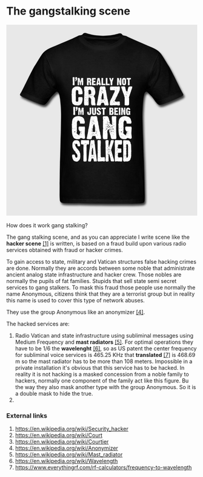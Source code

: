 # The gangstalking scene

![gang stalked](../Images/1_NrrlrQsXtTbn-bP1uyaADw.jpeg)

How does it work gang stalking?

The gang stalking scene, and as you can appreciate I write scene like the **hacker scene** [[1]](https://en.wikipedia.org/wiki/Security_hacker) is written, is based on a fraud  build upon various radio services obtained with fraud or hacker crimes.

To gain access to state, military and Vatican structures false hacking crimes are done. Normally they are accords between some noble that administrate ancient analog state infrastructure and hacker crew. Those nobles are normally the pupils of fat families. Stupids that sell state semi secret services to gang stalkers. To mask this fraud those people use normally the name Anonymous, citizens think that they are a terrorist group but in reality this name is used to cover this type of network abuses. 

They use the group Anonymous like an anonymizer [[4]](https://en.wikipedia.org/wiki/Anonymizer).

The hacked services are:

1. Radio Vatican and state infrastructure using subliminal messages using Medium Frequency and **mast radiators** [[5]](https://en.wikipedia.org/wiki/Mast_radiator). For optimal operations they have to be 1/6 the **wavelenght** [[6]](https://en.wikipedia.org/wiki/Wavelength), so as US patent the center frequency for subliminal voice services is 465.25 KHz that **translated** [[7]](https://www.everythingrf.com/rf-calculators/frequency-to-wavelength) is 468.69 m so the mast radiator has to be more than 108 meters. Impossible in a private installation it's obvious that this service has to be hacked. In reality it is not hacking is a masked concession from a noble family to hackers, normally one component of the family act like this figure. Bu the way they also mask another type with the group Anonymous. So it is a double mask to hide the true. 
2. 





### External links

1. https://en.wikipedia.org/wiki/Security_hacker
2. https://en.wikipedia.org/wiki/Court
3. https://en.wikipedia.org/wiki/Courtier
4. https://en.wikipedia.org/wiki/Anonymizer
5. https://en.wikipedia.org/wiki/Mast_radiator
6. https://en.wikipedia.org/wiki/Wavelength
7. https://www.everythingrf.com/rf-calculators/frequency-to-wavelength

